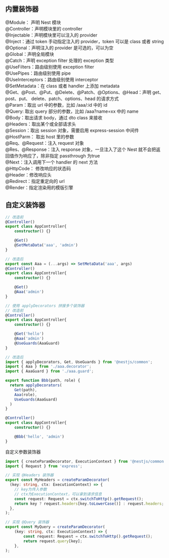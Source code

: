 ## 内置装饰器
@Module： 声明 Nest 模块  
@Controller：声明模块里的 controller  
@Injectable：声明模块里可以注入的 provider  
@Inject：通过 token 手动指定注入的 provider，token 可以是 class 或者 string  
@Optional：声明注入的 provider 是可选的，可以为空  
@Global：声明全局模块  
@Catch：声明 exception filter 处理的 exception 类型  
@UseFilters：路由级别使用 exception filter  
@UsePipes：路由级别使用 pipe  
@UseInterceptors：路由级别使用 interceptor  
@SetMetadata：在 class 或者 handler 上添加 metadata  
@Get、@Post、@Put、@Delete、@Patch、@Options、@Head：声明 get、post、put、  delete、patch、options、head 的请求方式  
@Param：取出 url 中的参数，比如 /aaa/:id 中的 id  
@Query: 取出 query 部分的参数，比如 /aaa?name=xx 中的 name  
@Body：取出请求 body，通过 dto class 来接收  
@Headers：取出某个或全部请求头  
@Session：取出 session 对象，需要启用 express-session 中间件  
@HostParm： 取出 host 里的参数  
@Req、@Request：注入 request 对象  
@Res、@Response：注入 response 对象，一旦注入了这个 Nest 就不会把返回值作为响应了，除非指定 passthrough 为true  
@Next：注入调用下一个 handler 的 next 方法  
@HttpCode： 修改响应的状态码  
@Header：修改响应头  
@Redirect：指定重定向的 url  
@Render：指定渲染用的模版引擎  

## 自定义装饰器

```typescript
// 改造前
@Controller()
export class AppController{
    constructor() {}

    @Get()
    @SetMetaData('aaa', 'admin')
}

// 改造后
export const Aaa = (...args) => SetMetaData('aaa', args)
@Controller()
export class AppController{
    constructor() {}

    @Get()
    @Aaa('admin')
}
```

```typescript
// 使用 applyDecorators 拼接多个装饰器
// 改造前
@Controller()
export class AppController{
    constructor() {}

    @Get('hello')
    @Aaa('admin')
    @UseGuards(AaaGuard)
}

// 改造后
import { applyDecorators, Get, UseGuards } from '@nestjs/common';
import { Aaa } from './aaa.decorator';
import { AaaGuard } from './aaa.guard';

export function Bbb(path, role) {
  return applyDecorators(
    Get(path),
    Aaa(role),
    UseGuards(AaaGuard)
  )
}

@Controller()
export class AppController{
    constructor() {}

    @Bbb('hello', 'admin')
}
```

自定义参数装饰器
```typescript
import { createParamDecorator, ExecutionContext } from '@nestjs/common';
import { Request } from 'express';

// 实现 @Headers 装饰器
export const MyHeaders = createParamDecorator(
  (key: string, ctx: ExecutionContext) => {
    // key为传入参数
    // ctx为ExecutionContext，可以拿到请求信息
    const request: Request = ctx.switchToHttp().getRequest();
    return key ? request.headers[key.toLowerCase()] : request.headers;
  },
);

// 实现 @Query 装饰器
export const MyQuery = createParamDecorator(
    (key: string, ctx: ExecutionContext) => {
        const request: Request = ctx.switchToHttp().getRequest();
        return request.query[key];
    },
);
```
